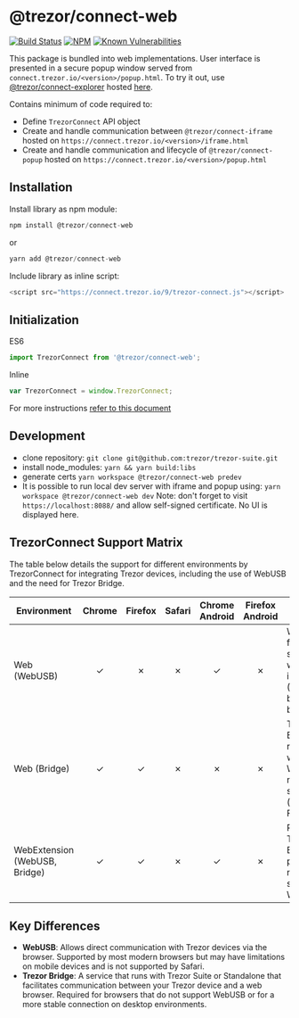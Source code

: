 # @trezor/connect-web

[![Build Status](https://github.com/trezor/trezor-suite/actions/workflows/test-connect.yml/badge.svg)](https://github.com/trezor/trezor-suite/actions/workflows/test-connect.yml)
[![NPM](https://img.shields.io/npm/v/@trezor/connect-web.svg)](https://www.npmjs.org/package/@trezor/connect-web)
[![Known Vulnerabilities](https://snyk.io/test/github/trezor/connect-web/badge.svg?targetFile=package.json)](https://snyk.io/test/github/trezor/trezor-suite?targetFile=packages/connect-web/package.json)

This package is bundled into web implementations. User interface is presented in a secure popup window served from `connect.trezor.io/<version>/popup.html`. To try it out, use [@trezor/connect-explorer](https://github.com/trezor/trezor-suite/tree/develop/packages/connect-explorer) hosted [here](https://connect.trezor.io/9/).

Contains minimum of code required to:

-   Define `TrezorConnect` API object
-   Create and handle communication between `@trezor/connect-iframe` hosted on `https://connect.trezor.io/<version>/iframe.html`
-   Create and handle communication and lifecycle of `@trezor/connect-popup` hosted on `https://connect.trezor.io/<version>/popup.html`

## Installation

Install library as npm module:

```javascript
npm install @trezor/connect-web
```

or

```javascript
yarn add @trezor/connect-web
```

Include library as inline script:

```javascript
<script src="https://connect.trezor.io/9/trezor-connect.js"></script>
```

## Initialization

ES6

```javascript
import TrezorConnect from '@trezor/connect-web';
```

Inline

```javascript
var TrezorConnect = window.TrezorConnect;
```

For more instructions [refer to this document](https://github.com/trezor/trezor-suite/blob/develop/docs/packages/connect/index.md)

## Development

-   clone repository: `git clone git@github.com:trezor/trezor-suite.git`
-   install node_modules: `yarn && yarn build:libs`
-   generate certs `yarn workspace @trezor/connect-web predev`
-   It is possible to run local dev server with iframe and popup using: `yarn workspace @trezor/connect-web dev` Note: don't forget to visit `https://localhost:8088/` and allow self-signed certificate. No UI is displayed here.

## TrezorConnect Support Matrix

The table below details the support for different environments by TrezorConnect for integrating Trezor devices, including the use of WebUSB and the need for Trezor Bridge.

| Environment                   | Chrome | Firefox | Safari | Chrome Android | Firefox Android | Notes                                                                   |
| ----------------------------- | :----: | :-----: | :----: | :------------: | :-------------: | ----------------------------------------------------------------------- |
| Web (WebUSB)                  |   ✓    |    ✗    |   ✗    |       ✓        |        ✗        | WebUSB is fully supported where indicated. (Chromium based browsers)    |
| Web (Bridge)                  |   ✓    |    ✓    |   ✗    |       ✗        |        ✗        | Trezor Bridge is required where WebUSB is not supported. (e.g. Firefox) |
| WebExtension (WebUSB, Bridge) |   ✓    |    ✓    |   ✗    |       ✓        |        ✗        | Requires Trezor Bridge on platforms not supporting WebUSB.              |

## Key Differences

-   **WebUSB**: Allows direct communication with Trezor devices via the browser. Supported by most modern browsers but may have limitations on mobile devices and is not supported by Safari.
-   **Trezor Bridge**: A service that runs with Trezor Suite or Standalone that facilitates communication between your Trezor device and a web browser. Required for browsers that do not support WebUSB or for a more stable connection on desktop environments.
